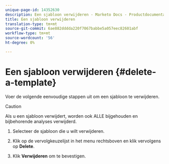 ```yaml
---
unique-page-id: 14352630
description: Een sjabloon verwijderen - Marketo Docs - Productdocumentatie
title: Een sjabloon verwijderen
translation-type: tm+mt
source-git-commit: 6ae882dddda220f7067babbe5a057eec82601abf
workflow-type: tm+mt
source-wordcount: '56'
ht-degree: 0%

---
```



# Een sjabloon verwijderen {#delete-a-template}

Voer de volgende eenvoudige stappen uit om een sjabloon te verwijderen.

>[!CAUTION]
>
>Als u een sjabloon verwijdert, worden ook ALLE bijgehouden en bijbehorende analyses verwijderd.

1. Selecteer de sjabloon die u wilt verwijderen.

1. Klik op de vervolgkeuzelijst in het menu rechtsboven en klik vervolgens op **Delete**.

1. Klik **Verwijderen** om te bevestigen.
